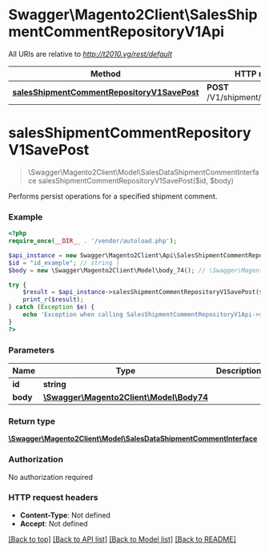 # Swagger\Magento2Client\SalesShipmentCommentRepositoryV1Api

All URIs are relative to *http://t2010.vg/rest/default*

Method | HTTP request | Description
------------- | ------------- | -------------
[**salesShipmentCommentRepositoryV1SavePost**](SalesShipmentCommentRepositoryV1Api.md#salesShipmentCommentRepositoryV1SavePost) | **POST** /V1/shipment/{id}/comments | 


# **salesShipmentCommentRepositoryV1SavePost**
> \Swagger\Magento2Client\Model\SalesDataShipmentCommentInterface salesShipmentCommentRepositoryV1SavePost($id, $body)



Performs persist operations for a specified shipment comment.

### Example
```php
<?php
require_once(__DIR__ . '/vendor/autoload.php');

$api_instance = new Swagger\Magento2Client\Api\SalesShipmentCommentRepositoryV1Api();
$id = "id_example"; // string | 
$body = new \Swagger\Magento2Client\Model\body_74(); // \Swagger\Magento2Client\Model\Body74 | 

try {
    $result = $api_instance->salesShipmentCommentRepositoryV1SavePost($id, $body);
    print_r($result);
} catch (Exception $e) {
    echo 'Exception when calling SalesShipmentCommentRepositoryV1Api->salesShipmentCommentRepositoryV1SavePost: ', $e->getMessage(), PHP_EOL;
}
?>
```

### Parameters

Name | Type | Description  | Notes
------------- | ------------- | ------------- | -------------
 **id** | **string**|  |
 **body** | [**\Swagger\Magento2Client\Model\Body74**](../Model/body_74.md)|  | [optional]

### Return type

[**\Swagger\Magento2Client\Model\SalesDataShipmentCommentInterface**](../Model/SalesDataShipmentCommentInterface.md)

### Authorization

No authorization required

### HTTP request headers

 - **Content-Type**: Not defined
 - **Accept**: Not defined

[[Back to top]](#) [[Back to API list]](../../README.md#documentation-for-api-endpoints) [[Back to Model list]](../../README.md#documentation-for-models) [[Back to README]](../../README.md)

